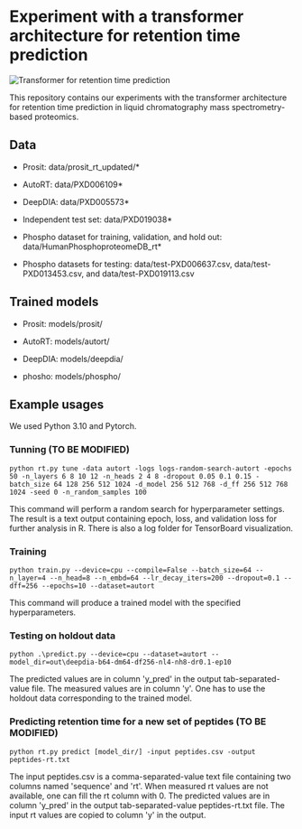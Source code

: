 # Experiment with a transformer architecture for retention time prediction


![Transformer for retention time prediction](images/graphical-abstract.png)


This repository contains our experiments with the transformer architecture for retention time prediction in liquid chromatography mass spectrometry-based proteomics.

## Data

- Prosit: data/prosit_rt_updated/*

- AutoRT: data/PXD006109*

- DeepDIA: data/PXD005573*

- Independent test set: data/PXD019038*

- Phospho dataset for training, validation, and hold out: data/HumanPhosphoproteomeDB_rt*

- Phospho datasets for testing: data/test-PXD006637.csv, data/test-PXD013453.csv, and data/test-PXD019113.csv

## Trained models

- Prosit: models/prosit/

- AutoRT: models/autort/

- DeepDIA: models/deepdia/

- phosho: models/phospho/

## Example usages

We used Python 3.10 and Pytorch.

### Tunning  (TO BE MODIFIED)
```
python rt.py tune -data autort -logs logs-random-search-autort -epochs 50 -n_layers 6 8 10 12 -n_heads 2 4 8 -dropout 0.05 0.1 0.15 -batch_size 64 128 256 512 1024 -d_model 256 512 768 -d_ff 256 512 768 1024 -seed 0 -n_random_samples 100
```
This command will perform a random search for hyperparameter settings. The result is a text output containing epoch, loss, and validation loss for further analysis in R. There is also a log folder for TensorBoard visualization.

### Training

```
python train.py --device=cpu --compile=False --batch_size=64 --n_layer=4 --n_head=8 --n_embd=64 --lr_decay_iters=200 --dropout=0.1 --dff=256 --epochs=10 --dataset=autort
```
This command will produce a trained model with the specified hyperparameters.

### Testing on holdout data

```
python .\predict.py --device=cpu --dataset=autort --model_dir=out\deepdia-b64-dm64-df256-nl4-nh8-dr0.1-ep10
```
The predicted values are in column 'y_pred' in the output tab-separated-value file. The measured values are in column 'y'. One has to use the holdout data corresponding to the trained model.

### Predicting retention time for a new set of peptides (TO BE MODIFIED)

```
python rt.py predict [model_dir/] -input peptides.csv -output peptides-rt.txt
```
The input peptides.csv is a comma-separated-value text file containing two columns named 'sequence' and 'rt'. When measured rt values are not available, one can fill the rt column with 0. The predicted values are in column 'y_pred' in the output tab-separated-value peptides-rt.txt file. The input rt values are copied to column 'y' in the output.
